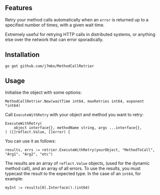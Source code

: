 Features
-

Retry your method calls automatically when an `error` is returned up to a specified number of times, with a given wait time.

Extremely useful for retrying HTTP calls in distributed systems, or anything else over the network that can error sporadically.

Installation
-

`go get github.com/j7mbo/MethodCallRetrier`

Usage
-

Initialise the object with some options:

```
MethodCallRetrier.New(waitTime int64, maxRetries int64, exponent *int64) 
```

Call `ExecuteWithRetry` with your object and method you want to retry:

```
ExecuteWithRetry(
	object interface{}, methodName string, args ...interface{},
) ([]reflect.Value, []error) {
```

You can use it as follows:

```
results, errs := retrier.ExecuteWithRetry(yourObject, "MethodToCall", "Arg1", "Arg2", "etc")
```

The results are an array of `reflect.Value` objects, (used for the dynamic method call), and an array of all errors.
To use the results, you must typecast the result to the expected type. In the case of an `int64`, for example:

```
myInt := results[0].Interface().(int64)
```